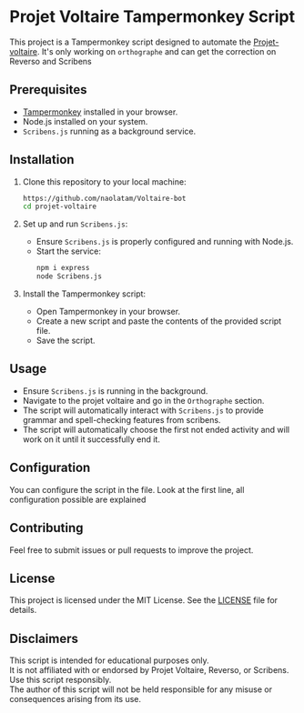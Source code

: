 # Projet Voltaire Tampermonkey Script

This project is a Tampermonkey script designed to automate the [Projet-voltaire](https://projet-voltaire.Fr). 
It's only working on `orthographe` and can get the correction on Reverso and Scribens

## Prerequisites

- [Tampermonkey](https://www.tampermonkey.net/) installed in your browser.
- Node.js installed on your system.
- `Scribens.js` running as a background service.

## Installation

1. Clone this repository to your local machine:
    ```bash
    https://github.com/naolatam/Voltaire-bot
    cd projet-voltaire
    ```

2. Set up and run `Scribens.js`:
    - Ensure `Scribens.js` is properly configured and running with Node.js.
    - Start the service:
      ```bash
      npm i express
      node Scribens.js
      ```

3. Install the Tampermonkey script:
    - Open Tampermonkey in your browser.
    - Create a new script and paste the contents of the provided script file.
    - Save the script.

## Usage

- Ensure `Scribens.js` is running in the background.
- Navigate to the projet voltaire and go in the `Orthographe` section.
- The script will automatically interact with `Scribens.js` to provide grammar and spell-checking features from scribens.
- The script will automatically choose the first not ended activity and will work on it until it successfully end it.

## Configuration
You can configure the script in the file. Look at the first line, all configuration possible are explained


## Contributing

Feel free to submit issues or pull requests to improve the project.

## License

This project is licensed under the MIT License. See the [LICENSE](LICENSE) file for details.  

## Disclaimers
This script is intended for educational purposes only.  
It is not affiliated with or endorsed by Projet Voltaire, Reverso, or Scribens.  
Use this script responsibly.  
The author of this script will not be held responsible for any misuse or consequences arising from its use.
